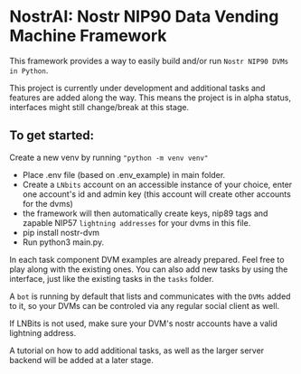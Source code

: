 # NostrAI: Nostr NIP90 Data Vending Machine Framework

This framework provides a way to easily build and/or run `Nostr NIP90 DVMs in Python`.

This project is currently under development and additional tasks and features are added along the way. 
This means the project is in alpha status, interfaces might still change/break at this stage.


## To get started:

Create a new venv by running `"python -m venv venv"`
  - Place .env file (based on .env_example) in main folder.
  - Create a `LNbits` account on an accessible instance of your choice, enter one account's id and admin key (this account will create other accounts for the dvms)
  - the framework will then automatically create keys, nip89 tags and zapable NIP57 `lightning addresses` for your dvms in this file.
  - pip install nostr-dvm
  - Run python3 main.py.

In each task component DVM examples are already prepared. Feel free to play along with the existing ones.
You can also add new tasks by using the interface, just like the existing tasks in the `tasks` folder.

A `bot` is running by default that lists and communicates with the `DVMs` added to it, 
so your DVMs can be controled via any regular social client as well. 

If LNBits is not used, make sure your DVM's nostr accounts have a valid lightning address.

A tutorial on how to add additional tasks, as well as the larger server backend will be added at a later stage. 
